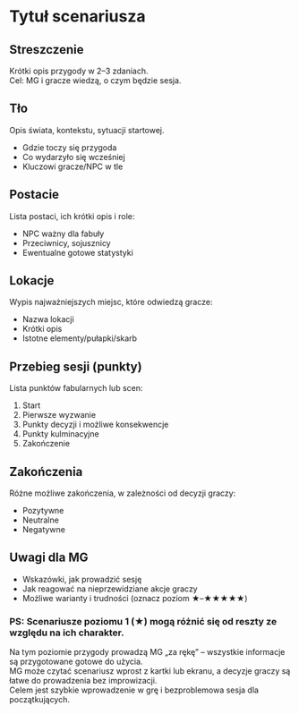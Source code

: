 # Tytuł scenariusza

## Streszczenie
Krótki opis przygody w 2–3 zdaniach.  
Cel: MG i gracze wiedzą, o czym będzie sesja.

## Tło
Opis świata, kontekstu, sytuacji startowej.  
- Gdzie toczy się przygoda  
- Co wydarzyło się wcześniej  
- Kluczowi gracze/NPC w tle  

## Postacie
Lista postaci, ich krótki opis i role:  
- NPC ważny dla fabuły  
- Przeciwnicy, sojusznicy  
- Ewentualne gotowe statystyki  

## Lokacje
Wypis najważniejszych miejsc, które odwiedzą gracze:  
- Nazwa lokacji  
- Krótki opis  
- Istotne elementy/pułapki/skarb  

## Przebieg sesji (punkty)
Lista punktów fabularnych lub scen:  
1. Start  
2. Pierwsze wyzwanie  
3. Punkty decyzji i możliwe konsekwencje  
4. Punkty kulminacyjne  
5. Zakończenie  

## Zakończenia
Różne możliwe zakończenia, w zależności od decyzji graczy:  
- Pozytywne  
- Neutralne  
- Negatywne  

## Uwagi dla MG
- Wskazówki, jak prowadzić sesję  
- Jak reagować na nieprzewidziane akcje graczy  
- Możliwe warianty i trudności (oznacz poziom ★–★★★★★)
  
  
  

### PS: Scenariusze poziomu 1 (★) mogą różnić się od reszty ze względu na ich charakter.
Na tym poziomie przygody prowadzą MG „za rękę” – wszystkie informacje są przygotowane gotowe do użycia.  
MG może czytać scenariusz wprost z kartki lub ekranu, a decyzje graczy są łatwe do prowadzenia bez improwizacji.  
Celem jest szybkie wprowadzenie w grę i bezproblemowa sesja dla początkujących.
